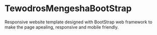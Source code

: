 # TewodrosMengeshaBootStrap
Responsive website template designed with BootStrap web framework to make the page apealing, responsive and mobile friendly.  
